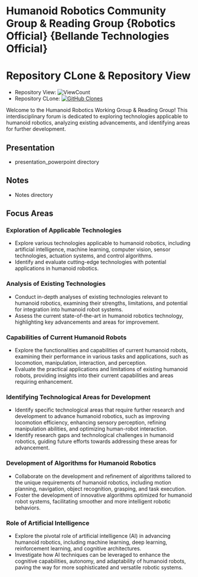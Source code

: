 # Humanoid Robotics Community Group & Reading Group {Robotics Official} {Bellande Technologies Official}

# Repository CLone & Repository View
- Repository View: ![ViewCount](https://views.whatilearened.today/views/github/Robotics-Sensors/BR-SRI-Humanoid-Robotics-PowerPoint.svg)
- Repository CLone: [![GitHub Clones](https://img.shields.io/badge/dynamic/json?color=success&label=Clone&query=count&url=https://gist.githubusercontent.com/RonaldsonBellande/18286e9cfa136b3696998e2d144e2e9c/raw/clone.json&logo=github)](https://github.com/MShawon/github-clone-count-badge)

Welcome to the Humanoid Robotics Working Group & Reading Group! This interdisciplinary forum is dedicated to exploring technologies applicable to humanoid robotics, analyzing existing advancements, and identifying areas for further development.

## Presentation
- presentation_powerpoint directory

## Notes
- Notes directory

## Focus Areas

### Exploration of Applicable Technologies
- Explore various technologies applicable to humanoid robotics, including artificial intelligence, machine learning, computer vision, sensor technologies, actuation systems, and control algorithms.
- Identify and evaluate cutting-edge technologies with potential applications in humanoid robotics.

### Analysis of Existing Technologies
- Conduct in-depth analyses of existing technologies relevant to humanoid robotics, examining their strengths, limitations, and potential for integration into humanoid robot systems.
- Assess the current state-of-the-art in humanoid robotics technology, highlighting key advancements and areas for improvement.

### Capabilities of Current Humanoid Robots
- Explore the functionalities and capabilities of current humanoid robots, examining their performance in various tasks and applications, such as locomotion, manipulation, interaction, and perception.
- Evaluate the practical applications and limitations of existing humanoid robots, providing insights into their current capabilities and areas requiring enhancement.

### Identifying Technological Areas for Development
- Identify specific technological areas that require further research and development to advance humanoid robotics, such as improving locomotion efficiency, enhancing sensory perception, refining manipulation abilities, and optimizing human-robot interaction.
- Identify research gaps and technological challenges in humanoid robotics, guiding future efforts towards addressing these areas for advancement.

### Development of Algorithms for Humanoid Robotics
- Collaborate on the development and refinement of algorithms tailored to the unique requirements of humanoid robotics, including motion planning, navigation, object recognition, grasping, and task execution.
- Foster the development of innovative algorithms optimized for humanoid robot systems, facilitating smoother and more intelligent robotic behaviors.

### Role of Artificial Intelligence
- Explore the pivotal role of artificial intelligence (AI) in advancing humanoid robotics, including machine learning, deep learning, reinforcement learning, and cognitive architectures.
- Investigate how AI techniques can be leveraged to enhance the cognitive capabilities, autonomy, and adaptability of humanoid robots, paving the way for more sophisticated and versatile robotic systems.
